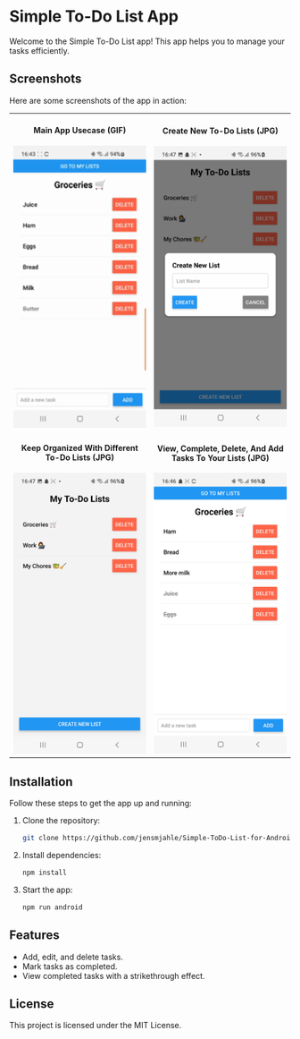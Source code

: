 # Simple To-Do List App

Welcome to the Simple To-Do List app! This app helps you to manage your tasks efficiently.

## Screenshots

Here are some screenshots of the app in action:

<table>
  <tr>
    <td style="text-align:center;">
      <h4>Main App Usecase (GIF)</h4>
      <img src="./assets/example-gif.gif" alt="Main Screen" width="100%" height="auto"/>
    </td>
    <td style="text-align:center;">
      <h4>Create New To-Do Lists (JPG)</h4>
      <img src="./assets/example1.jpg" alt="New List" width="100%" height="auto"/>
    </td>
  </tr>
  <tr>
    <td style="text-align:center;">
      <h4>Keep Organized With Different To-Do Lists (JPG)</h4>
      <img src="./assets/example2.jpg" alt="All Lists" width="100%" height="auto"/>
    </td>
    <td style="text-align:center;">
      <h4>View, Complete, Delete, And Add Tasks To Your Lists (JPG)</h4>
      <img src="./assets/example3.jpg" alt="Task Overview" width="100%" height="auto"/>
    </td>
  </tr>
</table>

## Installation

Follow these steps to get the app up and running:

1. Clone the repository:
    ```bash
    git clone https://github.com/jensmjahle/Simple-ToDo-List-for-Android-IOS
    ```

2. Install dependencies:
    ```bash
    npm install
    ```

3. Start the app:
    ```bash
    npm run android
    ```

## Features

- Add, edit, and delete tasks.
- Mark tasks as completed.
- View completed tasks with a strikethrough effect.

## License

This project is licensed under the MIT License.
